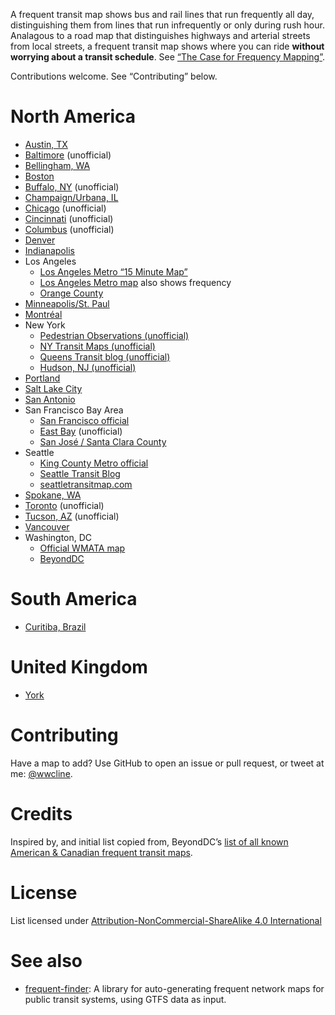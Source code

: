 A frequent transit map shows bus and rail lines that run frequently all day, distinguishing them from lines that run infrequently or only during rush hour. Analagous to a road map that distinguishes highways and arterial streets from local streets, a frequent transit map shows where you can ride <b>without worrying about a transit schedule</b>. See [“The Case for Frequency Mapping”](http://humantransit.org/2010/08/basics-the-case-for-frequency-mapping.html).

Contributions welcome. See “Contributing” below.

# North America

* [Austin, TX](http://www.capmetro.org/uploadedfiles/Capmetroorg/Schedules_and_Maps/System_Map.pdf)
* [Baltimore](http://marc.szarkowski.us/4_Miscellaneous_Files/FrequentTransitMap/FrequentTransitMap.pdf) (unofficial)
* [Bellingham, WA](http://ridewta.com/schedules-and-maps/schedules/go-lines)
* [Boston](http://www.mbta.com/schedules_and_maps/subway/)
* [Buffalo, NY](https://www.google.com/maps/d/viewer?msa=0&ie=UTF&mid=zJrBqJ5t3ofc.krqQ-opbkEYA) (unofficial)
* [Champaign/Urbana, IL](http://www.cumtd.com/maps-and-schedules/system-maps/highfrequency)
* [Chicago](http://web.archive.org/web/20140214104948/http://www.prairiestateblue.com/diary/5576/cta-chicago-transit-authority-frequent-service-mapping) (unofficial)
* [Cincinnati](http://www.cincymap.org/) (unofficial)
* [Columbus](http://xingcolumbus.wordpress.com/2010/10/06/cota-frequent-network-map/) (unofficial)
* [Denver](http://denverurbanism.com/2013/02/learn-to-love-the-bus-with-a-map-of-rtds-best-routes.html)
* [Indianapolis](http://www.indygo.net/pages/system-map)
* Los Angeles
    * [Los Angeles Metro “15 Minute Map”](http://www.metro.net/riding_metro/maps/images/15_min_map.gif)
    * [Los Angeles Metro map](http://media.metro.net/riding_metro/maps/images/system_map.pdf) also shows frequency
    * [Orange County](http://octa.net/pdf/ETC_RideGuide%2015-minute.pdf)
* [Minneapolis/St. Paul](http://metrotransit.org/high-frequency-network-map.aspx)
* [Montréal](http://www.stm.info/sites/default/files/pictures/reseau10max-2016.pdf)
* New York
    * [Pedestrian Observations (unofficial)](http://pedestrianobservations.wordpress.com/2011/05/13/frequent-new-york-city-buses/)
    * [NY Transit Maps (unofficial)](http://nytransitmaps.tumblr.com/post/107648099115/a-frequent-transit-map-of-new-york-for-2015-all)
    * [Queens Transit blog (unofficial)](http://queenstransit.wordpress.com/category/frequent-maps/)
    * [Hudson, NJ (unofficial)](http://capntransit.blogspot.com/2012/08/frequent-transit-in-hudson-county-new.html)
* [Portland](http://www.trimet.org/schedules/frequentservice.htm)
* [Salt Lake City](http://www.rideuta.com/uploads/Dec2012SaltLakeSystemMap.pdf)
* [San Antonio](http://www.viainfo.net/BusService/Docs/VIASystemMapJUNE2015.pdf)
* San Francisco Bay Area
    * [San Francisco official](https://www.sfmta.com/sites/default/files/maps/2016/SFMTA-Metro-Sept2015-RTP-Outln.pdf)
    * [East Bay](http://calurbanist.com/east-bay-frequent-transit/) (unofficial)
    * [San José / Santa Clara County](https://web.archive.org/web/20130822004953/http://vta.org/schedules/pdf/select_transit_service_15minute.pdf)
* Seattle
    * [King County Metro official](http://kingcounty.gov/depts/transportation/metro/schedules-maps/system-maps.aspx)
    * [Seattle Transit Blog](http://seattletransitblog.com/2014/02/12/frequent-transit-map-updated/)
    * [seattletransitmap.com](http://seattletransitmap.com/)
* [Spokane, WA](https://www.spokanetransit.com/files/content/SPO_MaG_system_WEB_2014.pdf)
* [Toronto](http://ericvery.wordpress.com/2012/11/25/frequent-transit-in-toronto/) (unofficial)
* [Tucson, AZ](http://www.humantransit.org/2014/07/tucson-a-frequent-network-map.html) (unofficial)
* [Vancouver](http://www.translink.ca/en/Plans-and-Projects/Frequent-Transit-Network.aspx)
* Washington, DC
    * [Official WMATA map](http://wmata.com/bus/maps/)
    * [BeyondDC](http://beyonddc.com/log/?p=3808)

# South America

* [Curitiba, Brazil](https://upload.wikimedia.org/wikipedia/commons/1/16/Curitiba_PublicTransport.png)

# United Kingdom

* [York](http://www.firstgroup.com/uploads/maps/York%20Network%20Map_web.pdf)

#

# Contributing

Have a map to add? Use GitHub to open an issue or pull request, or tweet at me: [@wwcline](https://twitter.com/wwcline).

# Credits

Inspired by, and initial list copied from, BeyondDC’s [list of all known American & Canadian frequent transit maps](http://beyonddc.com/log/?page_id=5013).

# License

List licensed under [Attribution-NonCommercial-ShareAlike 4.0 International](http://creativecommons.org/licenses/by-nc-sa/4.0/)

# See also

* [frequent-finder](https://github.com/gregjd/frequent-finder): A library for auto-generating frequent network maps for public transit systems, using GTFS data as input.
